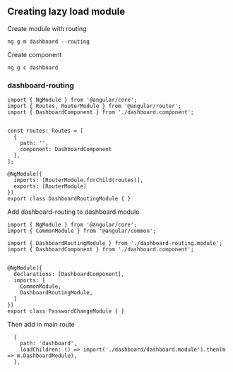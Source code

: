 ## Creating lazy load module
Create module with routing

``` ng g m dashboard --routing ```

Create component

``` ng g c dashboard ```


### dashboard-routing
```
import { NgModule } from '@angular/core';
import { Routes, RouterModule } from '@angular/router';
import { DashboardComponent } from './dashboard.component';


const routes: Routes = [
  {
    path: '',
    component: DashboardComponent
  },
];

@NgModule({
  imports: [RouterModule.forChild(routes)],
  exports: [RouterModule]
})
export class DashboardRoutingModule { }

```

Add dashboard-routing to dashboard.module
```
import { NgModule } from '@angular/core';
import { CommonModule } from '@angular/common';

import { DashboardRoutingModule } from './dashboard-routing.module';
import { DashboardComponent } from './dashboard.component';


@NgModule({
  declarations: [DashboardComponent],
  imports: [
    CommonModule,
    DashboardRoutingModule,
  ]
})
export class PasswordChangeModule { }

```

Then add in main route
```
  {
    path: 'dashboard',
    loadChildren: () => import('./dashboard/dashboard.module').then(m => m.DashboardModule),
  },
  ```
